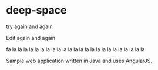 # deep-space

try again
and again

Edit again and again

fa la la la la la la la la la la la la la la la la la la la la la la la la

Sample web application written in Java and uses AngularJS.
